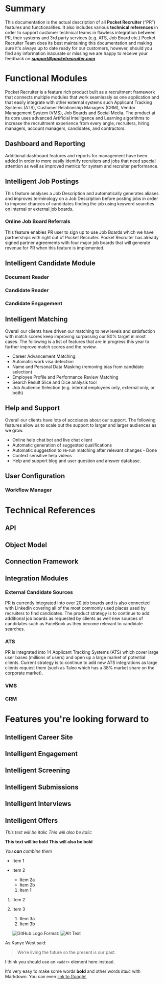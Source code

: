 # Summary
This documentation is the actual description of all **Pocket Recruiter** (“PR”) features and functionalities. It also includes various **technical references** in order to support customer technical teams in flawless integration between PR, their systems and 3rd party services (e.g. ATS, Job Board etc.)
Pocket Recruiter Team does its best maintaining this documentation and making sure it's always up to date ready for our customers, however, should you find any information inacurate or missing we are happy to receive your feedback on _**support@pocketrecruiter.com**_

# Functional Modules
Pocket Recruiter is a feature rich product built as a recruitment framework that connects multiple modules that work seamlessly as one application and that easily integrate with other external systems such Applicant Tracking Systems (ATS), Customer Relationship Managers (CRM), Vendor Management System (VMS), Job Boards and Social Media. The product at its core uses advanced Artificial Intelligence and Learning algorithms to increase the recruitment experience from every angle, recruiters, hiring managers, account managers, candidates, and contractors. 

## Dashboard and Reporting
Additional dashboard features and reports for management have been added in order to more easily identify recruiters and jobs that need special attention as well as improved metrics for system and recruiter performance. 

## Intelligent Job Postings
This feature analyses a Job Description and automatically generates aliases and improves terminology on a Job Description before posting jobs in order to improve chances of candidates finding the job using keyword searches on internal or external job boards.
### Online Job Board Referrals
This feature enables PR user to sign up to use Job Boards which we have partnerships with right out of Pocket Recruiter. Pocket Recruiter has already signed partner agreements with four major job boards that will generate revenue for PR when this feature is implemented.

## Intelligent Candidate Module
### Document Reader
### Candidate Reader
### Candidate Engagement
## Intelligent Matching
Overall our clients have driven our matching to new levels and satisfaction with match scores keep improving surpassing our 80% target in most cases. The following is a list of features that are in progress this year to further improve match scores and the review. 
 * Career Advancement Matching
 * Automatic work visa detection
 * Name and Personal Data Masking (removing bias from candidate selection)
 * Employee Profile and Performance Review Matching
 * Search Result Slice and Dice analysis tool
 * Job Audience Selection (e.g. internal employees only, external only, or both)

## Help and Support
Overall our clients have lots of accolades about our support. The following features allow us to scale out the support to larger and larger audiences as we grow.
 * Online help chat bot and live chat client
 * Automatic generation of suggested qualifications
 * Automatic suggestion to re-run matching after relevant changes - Done
 * Context sensitive help videos
 * Help and support blog and user question and answer database.


## User Configuration
### Workflow Manager

# Technical References
## API
## Object Model
## Connection Framework
## Integration Modules
### External Candidate Sources
PR is currently integrated into over 20 job boards and is also connected with LinkedIn covering all of the most commonly used places used by recruiters to find candidates. The product strategy is to continue to add additional job boards as requested by clients as well new sources of candidates such as FaceBook as they become relevant to candidate searches. 

### ATS
PR is integrated into 14 Applicant Tracking Systems (ATS) which cover large user bases (millions of users) and open up a large market of potential clients. Current strategy is to continue to add new ATS integrations as large clients request them (such as Taleo which has a 38% market share on the corporate market).

### VMS
### CRM

# Features you're looking forward to
## Intelligent  Career Site
## Intelligent Engagement
## Intelligent Screening
## Intelligent Submissions
## Intelligent Interviews
## Intelligent Offers

*This text will be italic*
_This will also be italic_

**This text will be bold**
__This will also be bold__

_You **can** combine them_

* Item 1
* Item 2
  * Item 2a
  * Item 2b
  
  1. Item 1
1. Item 2
1. Item 3
   1. Item 3a
   1. Item 3b
   
   ![GitHub Logo](/images/logo.png)
Format: ![Alt Text](url)

As Kanye West said:

> We're living the future so
> the present is our past.

I think you should use an
`<addr>` element here instead.

It's very easy to make some words **bold** and other words *italic* with Markdown. You can even [link to Google!](http://google.com)
